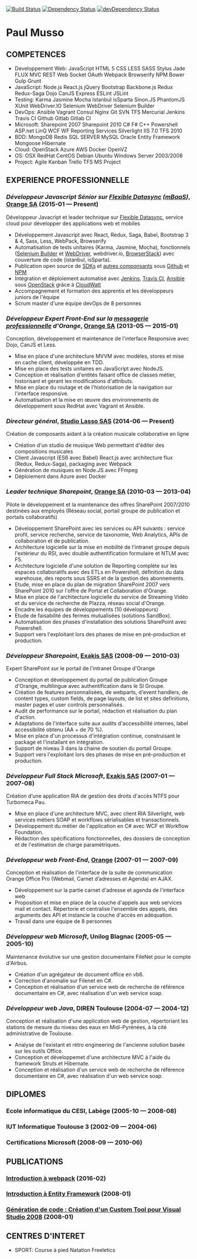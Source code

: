 [![Build Status](https://travis-ci.org/popul/cv.svg?branch=master)](https://travis-ci.org/popul/cv)
[![Dependency Status](https://david-dm.org/popul/cv.svg)](https://david-dm.org/studiolasso/cv)
[![devDependency Status](https://david-dm.org/popul/cv/dev-status.svg)](https://david-dm.org/popul/cv#info=devDependencies)


Paul Musso
============






## COMPETENCES

  - Developpement Web: JavaScript HTML 5 CSS LESS SASS Stylus Jade FLUX MVC REST Web Socket OAuth Webpack Browserify NPM Bower Gulp Grunt 
  - JavaScript: Node.js React.js jQuery Bootstrap Backbone.js Redux Redux-Saga Dojo CanJS Express ESLint JSLint 
  - Testing: Karma Jasmine Mocha Istanbul isSparta Sinon.JS PhantomJS XUnit WebDriver.IO Selenium WebDriver Selenium Builder 
  - DevOps: Ansible Vagrant Consul Nginx Git SVN TFS Mercurial Jenkins Travis CI Github Gitlab Gitlab CI 
  - Microsoft: Sharepoint 2007 Sharepoint 2010 C# F# C++ Powershell ASP.net LinQ WCF WF Reporting Services Silverlight IIS 7.0 TFS 2010 
  - BDD: MongoDB Redis SQL SERVER MySQL Oracle Entity Framework Mongoose Hibernate 
  - Cloud: OpenStack Azure AWS Docker OpenVZ 
  - OS: OSX RedHat CentOS Debian Ubuntu Windows Server 2003/2008 
  - Project: Agile Kanban Trello TFS MS Project 

## EXPERIENCE PROFESSIONNELLE

### *Développeur Javascript Sénior sur [Flexible Datasync](https://datasync.orange.com) ([mBaaS](https://en.wikipedia.org/wiki/Mobile_backend_as_a_service))*, [Orange SA](http://www.orange.com) (2015-01 — Present)

Développeur Javacript et leader technique sur [Flexible Datasync](https://datasync.orange.com), service cloud pour développer des applications web et mobiles
  - Développement Javascript avec React, Redux, Saga, Babel, Bootstrap 3 & 4, Sass, Less, WebPack, Browserify
  - Automatisation de tests unitaires (Karma, Jasmine, Mocha), fonctionnels ([Selenium Builder](http://seleniumbuilder.github.io/se-builder/) et [WebDriver](https://github.com/SeleniumHQ/selenium/wiki/WebDriverJs), webdriver.io, [BrowserStack](https://www.browserstack.com)) avec couverture de code (istanbul, isSparta).
  - Publication open source de [SDKs](https://github.com/webcom-components) et [autres componsants](https://github.com/paulmusso) sous [Github](https://github.com)  et [NPM](https://www.npmjs.com/package/webcom)
  - Intégration et déploiement automatisé avec [Jenkins](https://jenkins.io/), [Travis CI](https://travis-ci.org), [Ansible](https://www.ansible.com) sous [OpenStack](https://www.openstack.org/) grâce à [CloudWatt](https://www.cloudwatt.com/)
  - Accompagnement et formation des apprentis et les développeurs juniors de l'équipe
  - Scrum master d'une équipe devOps de 8 personnes

### *Développeur Expert Front-End sur la [messagerie professionnelle](https://messageriepro3.orange.fr) d'Orange*, [Orange SA](http://www.orange.com) (2013-05 — 2015-01)

Conception, développement et maintenance de l'interface Responsive avec Dojo, CanJS et Less. 
  - Mise en place d'une architecture MVVM avec modèles, stores et mise en cache client, développée en TDD.
  - Mise en place des tests unitaires en JavaScript avec NodeJS.
  - Conception et réalisation d'entités faisant office de classes métier, historisant et gérant les modifications d'attributs.
  - Mise en place du routage et de l'historisation de la navigation sur l'interface responsive.
  - Automatisation et la mise en œuvre des environnements de développement sous RedHat avec Vagrant et Ansible.

### *Directeur général*, [Studio Lasso SAS](https://github.com/StudioLasso) (2014-06 — Present)

Création de composants aidant à la création musicale collaborative en ligne
  - Création d'un studio de musique Web permettant d'éditer des compositions musicales
  - Client Javascript (ES6 avec Babel) React.js avec architecture flux (Redux, Redux-Saga), packaging avec Webpack
  - Génération de musiques en Node.JS avec FFmpeg
  - Déploiement dans Azure avec Docker

### *Leader technique Sharepoint*, [Orange SA](http://www.orange.com) (2010-03 — 2013-04)

Pilote le développement et la maintenance des offres SharePoint 2007/2010 destinées aux employés (Réseau social, portail groupe de publication et portails collaboratifs)
  - Développement SharePoint avec les services ou API suivants : service profil, service recherche, service de taxonomie, Web Analytics, APIs de collaboration et de publication.
  - Architecture logicielle sur la mise en mobilité de l'intranet groupe depuis l'extérieur du RSI, avec double authentification formulaire et NTLM avec F5.
  - Architecture logicielle d'une solution de Reporting complète sur les espaces collaboratifs avec des ETLs en Powershell, définition du data warehouse, des reports sous SSRS et de la gestion des abonnements.
  - Etude, mise en place du plan de migration SharePoint 2007 vers SharePoint 2010 sur l'offre de Portal et Collaboration d'Orange.
  - Mise en place de l'architecture logicielle du service de Streaming Vidéo et du service de recherche de Plazza, réseau social d'Orange.
  - Encadre les équipes de développements (10 développeurs)
  - Etude de faisabilité des fermes mutualisées (solutions SandBox).
  - Automatisation des phases d'installation des solutions SharePoint avec Powershell.
  - Support vers l'exploitant lors des phases de mise en pré-production et production.

### *Développeur Sharepoint*, [Exakis SAS](http://www.exakis.com/) (2008-09 — 2010-03)

Expert SharePoint sur le portail de l'intranet Groupe d'Orange
  - Conception et développement du portail de publication Groupe d'Orange, multilingue avec authentification dans le SI Groupe.
  - Création de features personnalisées, de webparts, d'event handlers, de content types, custom fields, de page layouts, de list et sites definitions, master pages et user controls personnalisés.
  - Audit de performance sur le portail, rédaction et réalisation du plan d'action.
  - Adaptations de l'interface suite aux audits d'accessibilité internes, label accessibilité obtenu (AA + de 70 %).
  - Mise en place d'un processus d'intégration continue, construisant le package et l'installant en intégration.
  - Support de niveau 3 dans la chaine de soutien du portail Groupe.
  - Support vers l'exploitant lors des phases de mise en pré-production et production.

### *Développeur Full Stack Microsoft*, [Exakis SAS](http://www.exakis.com/) (2007-01 — 2007-08)

Création d’une application RIA de gestion des droits d'accès NTFS pour Turbomeca Pau.
  - Mise en place d'une architecture MVC, avec client RIA Silverlight, web services métiers SOAP et workflows sérialisables et transactionnels.
  - Développement du métier de l'application en C# avec WCF et Workflow Foundation.
  - Rédaction des spécifications fonctionnelles, des dossiers de conception et de l'estimation de charge paramétriques.

### *Développeur web Front-End*, [Orange](http://www.orange.com/) (2007-01 — 2007-09)

Conception et réalisation de l'interface de la suite de communication Orange Office Pro (Webmail, Carnet d’adresses et Agenda) en AJAX.
  - Développement sur la partie carnet d'adresse et agenda de l'interface web
  - Proposition et mise en place de la couche d'appels aux web services mail et contact. Répertorie et centralise l'ensemble des appels, des arguments des API et instancie la couche d'accès en adéquation.
  - Travail dans une équipe de 8 personnes

### *Développeur web Microsoft*, Unilog Blagnac (2005-05 — 2005-10)

Maintenance évolutive sur une gestion documentaire FileNet pour le compte d'Airbus.
  - Création d'un agrégateur de document office en vb6.
  - Correction d'anomalie sur Filenet en C#.
  - Conception et réalisation d'un service web de recherche de référence documentaire en C#, avec réalisation d'un web service soap.

### *Développeur web Java*, DIREN Toulouse (2004-07 — 2004-12)

Conception et réalisation d'une application web de gestion, répertoriant les stations de mesure du niveau des eaux en Midi-Pyrénées, à la cité administrative de Toulouse.
  - Analyse de l'existant et rétro engineering de l'ancienne solution basée sur les outils Office.
  - Conception et développemet d'une architecture MVC à l'aide du framework Struts et Hibernate.
  - Conception et réalisation d'un service web de recherche de référence documentaire en C#, avec réalisation d'un web service soap.




## DIPLOMES

### Ecole informatique du CESI, Labège (2005-10 — 2008-08)



### IUT Informatique Toulouse 3 (2002-09 — 2004-06)



### Certifications Microsoft (2008-09 — 2010-06)






## PUBLICATIONS

### [Introduction à webpack](https://youtu.be/UrVQDZVe0xE) (2016-02)



### [Introduction à Entity Framework](http://pmusso.developpez.com/tutoriels/dotnet/entity-framework/introduction/) (2008-01)



### [Génération de code : Création d'un Custom Tool pour Visual Studio 2008](http://pmusso.developpez.com/tutoriels/dotnet/visual-studio/custom-tool/) (2008-01)









## CENTRES D'INTERET

- SPORT: Course à pied Natation Freeletics 



